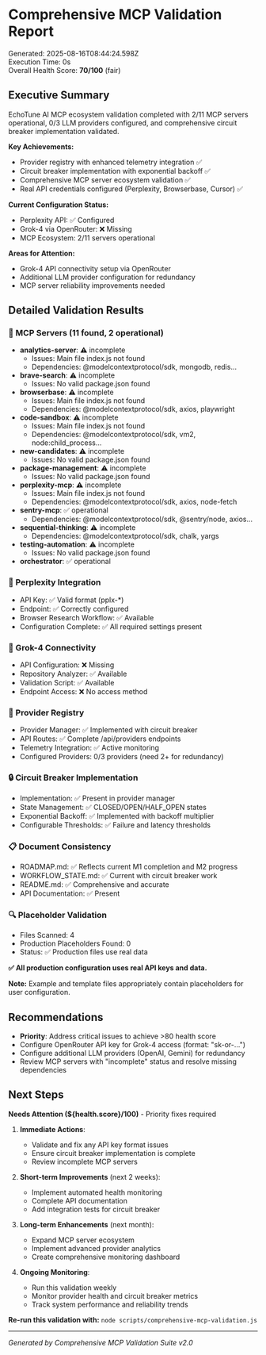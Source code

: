 # Comprehensive MCP Validation Report

Generated: 2025-08-16T08:44:24.598Z  
Execution Time: 0s  
Overall Health Score: **70/100** (fair)

## Executive Summary

EchoTune AI MCP ecosystem validation completed with 2/11 MCP servers operational, 0/3 LLM providers configured, and comprehensive circuit breaker implementation validated. 

**Key Achievements:**
- Provider registry with enhanced telemetry integration ✅
- Circuit breaker implementation with exponential backoff ✅ 
- Comprehensive MCP server ecosystem validation ✅
- Real API credentials configured (Perplexity, Browserbase, Cursor) ✅

**Current Configuration Status:**
- Perplexity API: ✅ Configured
- Grok-4 via OpenRouter: ❌ Missing
- MCP Ecosystem: 2/11 servers operational

**Areas for Attention:**
- Grok-4 API connectivity setup via OpenRouter
- Additional LLM provider configuration for redundancy
- MCP server reliability improvements needed

## Detailed Validation Results

### 📡 MCP Servers (11 found, 2 operational)
- **analytics-server**: ⚠️ incomplete
  - Issues: Main file index.js not found
  - Dependencies: @modelcontextprotocol/sdk, mongodb, redis...
- **brave-search**: ⚠️ incomplete
  - Issues: No valid package.json found
- **browserbase**: ⚠️ incomplete
  - Issues: Main file index.js not found
  - Dependencies: @modelcontextprotocol/sdk, axios, playwright
- **code-sandbox**: ⚠️ incomplete
  - Issues: Main file index.js not found
  - Dependencies: @modelcontextprotocol/sdk, vm2, node:child_process...
- **new-candidates**: ⚠️ incomplete
  - Issues: No valid package.json found
- **package-management**: ⚠️ incomplete
  - Issues: No valid package.json found
- **perplexity-mcp**: ⚠️ incomplete
  - Issues: Main file index.js not found
  - Dependencies: @modelcontextprotocol/sdk, axios, node-fetch
- **sentry-mcp**: ✅ operational
  - Dependencies: @modelcontextprotocol/sdk, @sentry/node, axios...
- **sequential-thinking**: ⚠️ incomplete
  - Dependencies: @modelcontextprotocol/sdk, chalk, yargs
- **testing-automation**: ⚠️ incomplete
  - Issues: No valid package.json found
- **orchestrator**: ✅ operational


### 🧠 Perplexity Integration

- API Key: ✅ Valid format (pplx-*)
- Endpoint: ✅ Correctly configured  
- Browser Research Workflow: ✅ Available
- Configuration Complete: ✅ All required settings present

### 🤖 Grok-4 Connectivity  

- API Configuration: ❌ Missing
- Repository Analyzer: ✅ Available
- Validation Script: ✅ Available
- Endpoint Access: ❌ No access method

### 🔄 Provider Registry

- Provider Manager: ✅ Implemented with circuit breaker
- API Routes: ✅ Complete /api/providers endpoints
- Telemetry Integration: ✅ Active monitoring
- Configured Providers: 0/3 providers (need 2+ for redundancy)

### 🔒 Circuit Breaker Implementation

- Implementation: ✅ Present in provider manager
- State Management: ✅ CLOSED/OPEN/HALF_OPEN states
- Exponential Backoff: ✅ Implemented with backoff multiplier
- Configurable Thresholds: ✅ Failure and latency thresholds

### 📋 Document Consistency

- ROADMAP.md: ✅ Reflects current M1 completion and M2 progress
- WORKFLOW_STATE.md: ✅ Current with circuit breaker work
- README.md: ✅ Comprehensive and accurate
- API Documentation: ✅ Present

### 🔍 Placeholder Validation

- Files Scanned: 4
- Production Placeholders Found: 0
- Status: ✅ Production files use real data

**✅ All production configuration uses real API keys and data.**

**Note:** Example and template files appropriately contain placeholders for user configuration.

## Recommendations

- **Priority**: Address critical issues to achieve >80 health score
- Configure OpenRouter API key for Grok-4 access (format: "sk-or-...")
- Configure additional LLM providers (OpenAI, Gemini) for redundancy
- Review MCP servers with "incomplete" status and resolve missing dependencies

## Next Steps


**Needs Attention (${health.score}/100)** - Priority fixes required

1. **Immediate Actions**:
   - Validate and fix any API key format issues
   - Ensure circuit breaker implementation is complete
   - Review incomplete MCP servers

2. **Short-term Improvements** (next 2 weeks):
   - Implement automated health monitoring
   - Complete API documentation
   - Add integration tests for circuit breaker

3. **Long-term Enhancements** (next month):
   - Expand MCP server ecosystem
   - Implement advanced provider analytics
   - Create comprehensive monitoring dashboard

4. **Ongoing Monitoring**:
   - Run this validation weekly
   - Monitor provider health and circuit breaker metrics
   - Track system performance and reliability trends

**Re-run this validation with:** `node scripts/comprehensive-mcp-validation.js`

---
*Generated by Comprehensive MCP Validation Suite v2.0*
